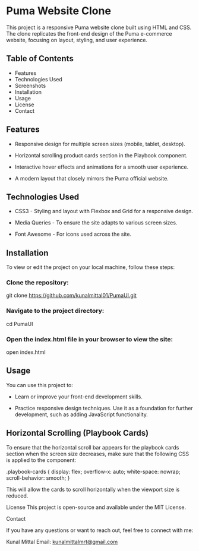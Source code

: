 # Puma Website Clone

This project is a responsive Puma website clone built using HTML and CSS. The clone replicates the front-end design of the Puma e-commerce website, focusing on layout, styling, and user experience.

## Table of Contents

* Features
* Technologies Used
* Screenshots
* Installation
* Usage
* License
* Contact

## Features

* Responsive design for multiple screen    sizes (mobile, tablet, desktop).

* Horizontal scrolling product cards section in the Playbook component.

* Interactive hover effects and animations for a smooth user experience.

* A modern layout that closely mirrors the Puma official website.

## Technologies Used 

*  CSS3 - Styling and layout with Flexbox and Grid for a responsive design.

*  Media Queries - To ensure the site adapts to various screen sizes.

*  Font Awesome - For icons used across the site.


## Installation

To view or edit the project on your local machine, follow these steps:

### Clone the repository:

git clone https://github.com/kunalmittal01/PumaUI.git

### Navigate to the project directory:

cd PumaUI

### Open the index.html file in your browser to view the site:

open index.html


## Usage
You can use this project to:

* Learn or improve your front-end development skills.

* Practice responsive design techniques.
Use it as a foundation for further development, such as adding JavaScript functionality.

## Horizontal Scrolling (Playbook Cards)

To ensure that the horizontal scroll bar appears for the playbook cards section when the screen size decreases, make sure that the following CSS is applied to the component:

.playbook-cards {
  display: flex;
  overflow-x: auto;
  white-space: nowrap;
  scroll-behavior: smooth;
}

This will allow the cards to scroll horizontally when the viewport size is reduced.

License
This project is open-source and available under the MIT License.

Contact

If you have any questions or want to reach out, feel free to connect with me:

Kunal Mittal
Email: kunalmittalmrt@gmail.com